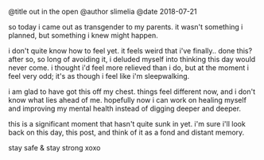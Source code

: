 @title out in the open @author slimelia @date 2018-07-21

so today i came out as transgender to my parents. it wasn't something i planned, but something i knew might happen.

i don't quite know how to feel yet. it feels weird that i've finally.. done this? after so, so long of avoiding it, i deluded myself into thinking this day would never come. i thought i'd feel more relieved than i do, but at the moment i feel very odd; it's as though i feel like i'm sleepwalking.

i am glad to have got this off my chest. things feel different now, and i don't know what lies ahead of me. hopefully now i can work on healing myself and improving my mental health instead of digging deeper and deeper.

this is a significant moment that hasn't quite sunk in yet. i'm sure i'll look back on this day, this post, and think of it as a fond and distant memory.

stay safe & stay strong
xoxo
